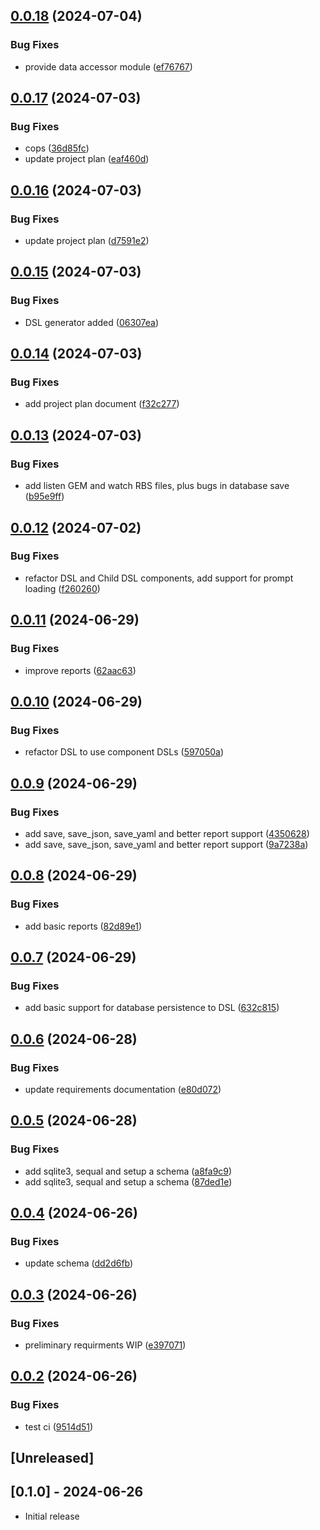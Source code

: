 ## [0.0.18](https://github.com/appydave/ad-agent_architecture/compare/v0.0.17...v0.0.18) (2024-07-04)


### Bug Fixes

* provide data accessor module ([ef76767](https://github.com/appydave/ad-agent_architecture/commit/ef76767b1f40b22c23f46c3ed97ccc0e2c1e4d27))

## [0.0.17](https://github.com/appydave/ad-agent_architecture/compare/v0.0.16...v0.0.17) (2024-07-03)


### Bug Fixes

* cops ([36d85fc](https://github.com/appydave/ad-agent_architecture/commit/36d85fc622eaf609c12bbf2c2d81fd25daa17915))
* update project plan ([eaf460d](https://github.com/appydave/ad-agent_architecture/commit/eaf460d5c12ec1383f47fd38ab76135f3d844b54))

## [0.0.16](https://github.com/appydave/ad-agent_architecture/compare/v0.0.15...v0.0.16) (2024-07-03)


### Bug Fixes

* update project plan ([d7591e2](https://github.com/appydave/ad-agent_architecture/commit/d7591e2332aa659961cc5ddc30fec95f772f588e))

## [0.0.15](https://github.com/appydave/ad-agent_architecture/compare/v0.0.14...v0.0.15) (2024-07-03)


### Bug Fixes

* DSL generator added ([06307ea](https://github.com/appydave/ad-agent_architecture/commit/06307ea666748df1fdcfe49028b775ee4a80f0da))

## [0.0.14](https://github.com/appydave/ad-agent_architecture/compare/v0.0.13...v0.0.14) (2024-07-03)


### Bug Fixes

* add project plan document ([f32c277](https://github.com/appydave/ad-agent_architecture/commit/f32c277f197d794ec7426d81e6fa483d2ab5b79b))

## [0.0.13](https://github.com/appydave/ad-agent_architecture/compare/v0.0.12...v0.0.13) (2024-07-03)


### Bug Fixes

* add listen GEM and watch RBS files, plus bugs in database save ([b95e9ff](https://github.com/appydave/ad-agent_architecture/commit/b95e9ffec2fd03780e890a9ec7ca3708a53c17ef))

## [0.0.12](https://github.com/appydave/ad-agent_architecture/compare/v0.0.11...v0.0.12) (2024-07-02)


### Bug Fixes

* refactor DSL and Child DSL components, add support for prompt loading ([f260260](https://github.com/appydave/ad-agent_architecture/commit/f260260ea416d0c9d3a39dc1dd7fd0b66d145a80))

## [0.0.11](https://github.com/appydave/ad-agent_architecture/compare/v0.0.10...v0.0.11) (2024-06-29)


### Bug Fixes

* improve reports ([62aac63](https://github.com/appydave/ad-agent_architecture/commit/62aac63af8b48b30514f21b940005e899538307f))

## [0.0.10](https://github.com/appydave/ad-agent_architecture/compare/v0.0.9...v0.0.10) (2024-06-29)


### Bug Fixes

* refactor DSL to use component DSLs ([597050a](https://github.com/appydave/ad-agent_architecture/commit/597050ad727f1aaf8eb3e6589cf1c618f41499e7))

## [0.0.9](https://github.com/appydave/ad-agent_architecture/compare/v0.0.8...v0.0.9) (2024-06-29)


### Bug Fixes

* add save, save_json, save_yaml and better report support ([4350628](https://github.com/appydave/ad-agent_architecture/commit/4350628f95b06a5df3bac3432f52aa560c7699f5))
* add save, save_json, save_yaml and better report support ([9a7238a](https://github.com/appydave/ad-agent_architecture/commit/9a7238a0102e40a6e603a7a82757ff7c684ab374))

## [0.0.8](https://github.com/appydave/ad-agent_architecture/compare/v0.0.7...v0.0.8) (2024-06-29)


### Bug Fixes

* add basic reports ([82d89e1](https://github.com/appydave/ad-agent_architecture/commit/82d89e164744f9100f92ca8ec677447ee1c083cb))

## [0.0.7](https://github.com/appydave/ad-agent_architecture/compare/v0.0.6...v0.0.7) (2024-06-29)


### Bug Fixes

* add basic support for database persistence to DSL ([632c815](https://github.com/appydave/ad-agent_architecture/commit/632c815133b2cd31ab95dccb3c0b8564e25aa605))

## [0.0.6](https://github.com/appydave/ad-agent_architecture/compare/v0.0.5...v0.0.6) (2024-06-28)


### Bug Fixes

* update requirements documentation ([e80d072](https://github.com/appydave/ad-agent_architecture/commit/e80d0728652c7a4fdeb014324f196e0044cb13af))

## [0.0.5](https://github.com/appydave/ad-agent_architecture/compare/v0.0.4...v0.0.5) (2024-06-28)


### Bug Fixes

* add sqlite3, sequal and setup a schema ([a8fa9c9](https://github.com/appydave/ad-agent_architecture/commit/a8fa9c9ff29ed223644d3622bd46ca5d626af9a9))
* add sqlite3, sequal and setup a schema ([87ded1e](https://github.com/appydave/ad-agent_architecture/commit/87ded1e6886d3190fc83ecaa4e215bacf044378f))

## [0.0.4](https://github.com/appydave/ad-agent_architecture/compare/v0.0.3...v0.0.4) (2024-06-26)


### Bug Fixes

* update schema ([dd2d6fb](https://github.com/appydave/ad-agent_architecture/commit/dd2d6fbd1eb477da5e44f3d5417aa05ec291fb25))

## [0.0.3](https://github.com/appydave/ad-agent_architecture/compare/v0.0.2...v0.0.3) (2024-06-26)


### Bug Fixes

* preliminary requirments WIP ([e397071](https://github.com/appydave/ad-agent_architecture/commit/e397071416ac2f54f63b6f20c986099216f2e4db))

## [0.0.2](https://github.com/appydave/ad-agent_architecture/compare/v0.0.1...v0.0.2) (2024-06-26)


### Bug Fixes

* test ci ([9514d51](https://github.com/appydave/ad-agent_architecture/commit/9514d5172edecffb2baa84e1911104487b331a6b))

## [Unreleased]

## [0.1.0] - 2024-06-26

- Initial release
